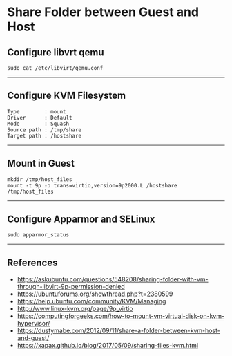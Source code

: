 # Share Folder between Guest and Host


##  Configure libvrt qemu

```
sudo cat /etc/libvirt/qemu.conf
```

---

## Configure KVM Filesystem

```
Type        : mount
Driver      : Default
Mode        : Squash
Source path : /tmp/share
Target path : /hostshare
```  

---

## Mount in Guest

```
mkdir /tmp/host_files
mount -t 9p -o trans=virtio,version=9p2000.L /hostshare /tmp/host_files
```

---

## Configure Apparmor and SELinux

```
sudo apparmor_status
```

---

## References

* https://askubuntu.com/questions/548208/sharing-folder-with-vm-through-libvirt-9p-permission-denied
* https://ubuntuforums.org/showthread.php?t=2380599
* https://help.ubuntu.com/community/KVM/Managing
* http://www.linux-kvm.org/page/9p_virtio
* https://computingforgeeks.com/how-to-mount-vm-virtual-disk-on-kvm-hypervisor/
* https://dustymabe.com/2012/09/11/share-a-folder-between-kvm-host-and-guest/
* https://xapax.github.io/blog/2017/05/09/sharing-files-kvm.html


